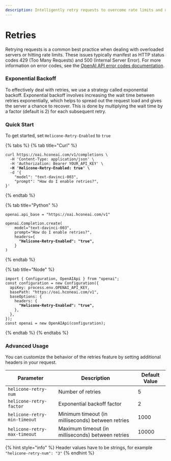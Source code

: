 ```yaml
---
description: Intelligently retry requests to overcome rate limits and overloaded servers
---
```


# Retries

Retrying requests is a common best practice when dealing with overloaded servers or hitting rate limits. These issues typically manifest as HTTP status codes 429 (Too Many Requests) and 500 (Internal Server Error). For more information on error codes, see the [OpenAI API error codes documentation](https://platform.openai.com/docs/guides/error-codes/api-errors).

### Exponential Backoff

To effectively deal with retries, we use a strategy called exponential backoff. Exponential backoff involves increasing the wait time between retries exponentially, which helps to spread out the request load and gives the server a chance to recover. This is done by multiplying the wait time by a factor (default is 2) for each subsequent retry.

### Quick Start

To get started, set `Helicone-Retry-Enabled` to  `true`

{% tabs %}
{% tab title="Curl" %}
<pre class="language-bash"><code class="lang-bash">curl https://oai.hconeai.com/v1/completions \
  -H 'Content-Type: application/json' \
  -H 'Authorization: Bearer YOUR_API_KEY' \
<strong>  -H 'Helicone-Retry-Enabled: true' \
</strong>  -d '{
    "model": "text-davinci-003",
    "prompt": "How do I enable retries?",
}'
</code></pre>
{% endtab %}

{% tab title="Python" %}
<pre class="language-python"><code class="lang-python">openai.api_base = "https://oai.hconeai.com/v1"

openai.Completion.create(
    model="text-davinci-003",
    prompt="How do I enable retries?",
    headers={
<strong>      "Helicone-Retry-Enabled": "true",
</strong>    }
)
</code></pre>
{% endtab %}

{% tab title="Node" %}
<pre class="language-typescript"><code class="lang-typescript">import { Configuration, OpenAIApi } from "openai";
const configuration = new Configuration({
  apiKey: process.env.OPENAI_API_KEY,
  basePath: "https://oai.hconeai.com/v1",
  baseOptions: {
    headers: {
<strong>      "Helicone-Retry-Enabled": "true",
</strong>    },
  },
});
const openai = new OpenAIApi(configuration);
</code></pre>
{% endtab %}
{% endtabs %}

### Advanced Usage

You can customize the behavior of the retries feature by setting additional headers in your request.

| Parameter                    | Description                                       | Default Value |
| ---------------------------- | ------------------------------------------------- | ------------- |
| `helicone-retry-num`         | Number of retries                                 | 5             |
| `helicone-retry-factor`      | Exponential backoff factor                        | 2             |
| `helicone-retry-min-timeout` | Minimum timeout (in milliseconds) between retries | 1000          |
| `helicone-retry-max-timeout` | Maximum timeout (in milliseconds) between retries | 10000         |

{% hint style="info" %}
Header values have to be strings, for example `"helicone-retry-num": "3"`
{% endhint %}

